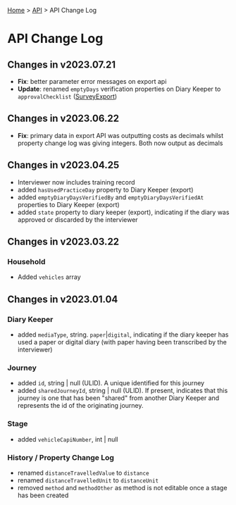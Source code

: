 [Home](../../README.md) > [API](../API.md) > API Change Log

# API Change Log

## Changes in v2023.07.21

- **Fix**: better parameter error messages on export api
- **Update**: renamed `emptyDays` verification properties on Diary Keeper to `approvalChecklist` ([SurveyExport](./SurveyExport.md#diary-keeper)) 

## Changes in v2023.06.22

- **Fix**: primary data in export API was outputting costs as decimals whilst property change log was giving integers. Both now output as decimals

## Changes in v2023.04.25

- Interviewer now includes training record
- added `hasUsedPracticeDay` property to Diary Keeper (export)
- added `emptyDiaryDaysVerifiedBy` and `emptyDiaryDaysVerifiedAt` properties to Diary Keeper (export)
- added `state` property to diary keeper (export), indicating if the diary was approved or discarded by the interviewer

## Changes in v2023.03.22

### Household

- Added `vehicles` array

## Changes in v2023.01.04

### Diary Keeper

- added `mediaType`, string. `paper`|`digital`, indicating if the diary keeper has used a paper or digital diary (with paper having been transcribed by the interviewer)

### Journey

- added `id`, string | null (ULID). A unique identified for this journey
- added `sharedJourneyId`, string | null (ULID). If present, indicates that this journey is one that has been "shared" from another Diary Keeper and represents the id of the originating journey.

### Stage

- added `vehicleCapiNumber`, int | null

### History / Property Change Log

- renamed `distanceTravelledValue` to `distance`
- renamed `distanceTravelledUnit` to `distanceUnit`
- removed `method` and `methodOther` as method is not editable once a stage has been created
